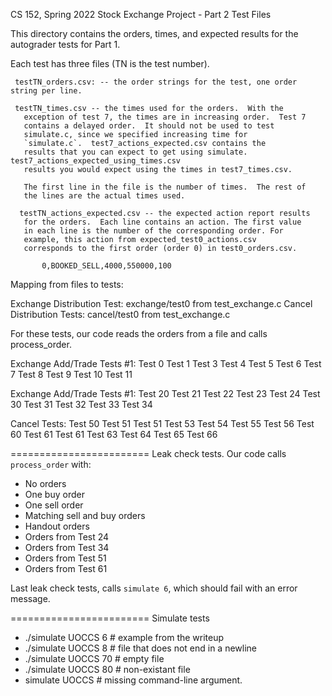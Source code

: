 CS 152, Spring 2022
Stock Exchange Project - Part 2
Test Files

This directory contains the orders, times, and expected results for
the autograder tests for Part 1.

Each test has three files (TN is the test number).

     testTN_orders.csv: -- the order strings for the test, one order string per line.

     testTN_times.csv -- the times used for the orders.  With the
       exception of test 7, the times are in increasing order.  Test 7
       contains a delayed order.  It should not be used to test
       simulate.c, since we specified increasing time for
       `simulate.c`.  test7_actions_expected.csv contains the
       results that you can expect to get using simulate.  test7_actions_expected_using_times.csv
       results you would expect using the times in test7_times.csv.

       The first line in the file is the number of times.  The rest of
       the lines are the actual times used.

      testTN_actions_expected.csv -- the expected action report results
       for the orders.  Each line contains an action. The first value
       in each line is the number of the corresponding order. For
       example, this action from expected_test0_actions.csv
       corresponds to the first order (order 0) in test0_orders.csv.

           0,BOOKED_SELL,4000,550000,100


Mapping from files to tests:

Exchange Distribution Test: exchange/test0 from test_exchange.c
Cancel Distribution Tests: cancel/test0 from test_exchange.c

For these tests, our code reads the orders from a file and calls
process_order.

Exchange Add/Trade Tests #1:
  Test 0
  Test 1
  Test 3
  Test 4
  Test 5
  Test 6
  Test 7
  Test 8
  Test 9
  Test 10
  Test 11

Exchange Add/Trade Tests #1:
  Test 20
  Test 21
  Test 22
  Test 23
  Test 24
  Test 30
  Test 31
  Test 32
  Test 33
  Test 34

Cancel Tests:
  Test 50
  Test 51
  Test 51
  Test 53
  Test 54
  Test 55
  Test 56
  Test 60
  Test 61
  Test 61
  Test 63
  Test 64
  Test 65
  Test 66
  
========================
Leak check tests.  Our code calls `process_order` with:

- No orders
- One buy order
- One sell order
- Matching sell and buy orders
- Handout orders
- Orders from Test 24
- Orders from Test 34
- Orders from Test 51
- Orders from Test 61

Last leak check tests, calls `simulate 6`, which should fail with an error message.

========================
Simulate tests

- ./simulate UOCCS 6    # example from the writeup
- ./simulate UOCCS 8    # file that does not end in a newline
- ./simulate UOCCS 70   # empty file
- ./simulate UOCCS 80   # non-existant file
- simulate UOCCS        # missing command-line argument.
